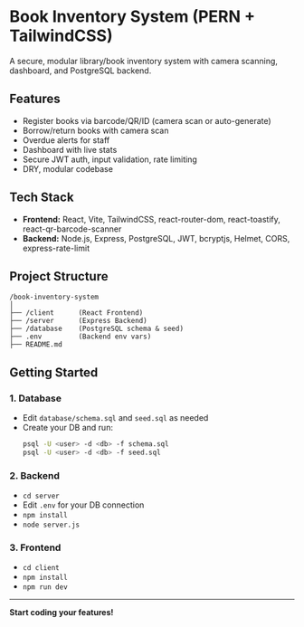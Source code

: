 # Book Inventory System (PERN + TailwindCSS)

A secure, modular library/book inventory system with camera scanning, dashboard, and PostgreSQL backend.

## Features
- Register books via barcode/QR/ID (camera scan or auto-generate)
- Borrow/return books with camera scan
- Overdue alerts for staff
- Dashboard with live stats
- Secure JWT auth, input validation, rate limiting
- DRY, modular codebase

## Tech Stack
- **Frontend:** React, Vite, TailwindCSS, react-router-dom, react-toastify, react-qr-barcode-scanner
- **Backend:** Node.js, Express, PostgreSQL, JWT, bcryptjs, Helmet, CORS, express-rate-limit

## Project Structure
```
/book-inventory-system
│
├── /client      (React Frontend)
├── /server      (Express Backend)
├── /database    (PostgreSQL schema & seed)
├── .env         (Backend env vars)
├── README.md
```

## Getting Started

### 1. Database
- Edit `database/schema.sql` and `seed.sql` as needed
- Create your DB and run:
  ```sh
  psql -U <user> -d <db> -f schema.sql
  psql -U <user> -d <db> -f seed.sql
  ```

### 2. Backend
- `cd server`
- Edit `.env` for your DB connection
- `npm install`
- `node server.js`

### 3. Frontend
- `cd client`
- `npm install`
- `npm run dev`

---

**Start coding your features!**